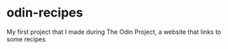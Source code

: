 # odin-recipes
My first project that I made during The Odin Project, a website that links to some recipes